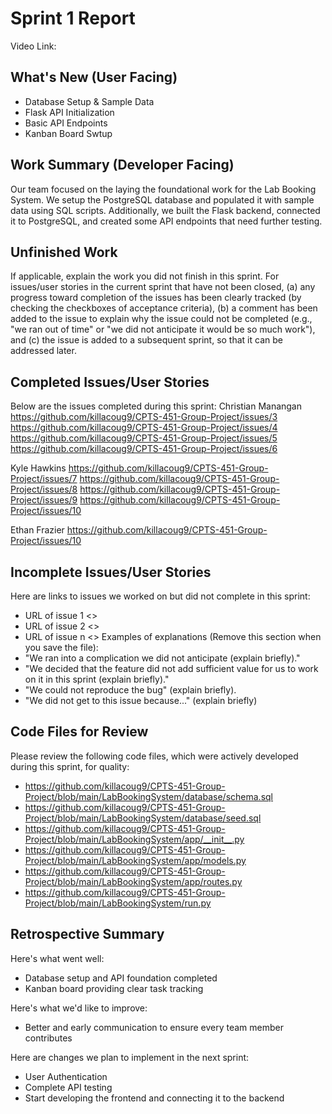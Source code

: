 # Sprint 1 Report
Video Link:

## What's New (User Facing)
* Database Setup & Sample Data
* Flask API Initialization
* Basic API Endpoints
* Kanban Board Swtup
  
## Work Summary (Developer Facing)
Our team focused on the laying the foundational work for the Lab Booking System.
We setup the PostgreSQL database and populated it with sample data using SQL scripts.
Additionally, we built the Flask backend, connected it to PostgreSQL, and created
some API endpoints that need further testing.

## Unfinished Work
If applicable, explain the work you did not finish in this sprint. For issues/user
stories in the current sprint that have not been closed, (a) any progress toward
completion of the issues has been clearly tracked (by checking the checkboxes of
acceptance criteria), (b) a comment has been added to the issue to explain why the
issue could not be completed (e.g., "we ran out of time" or "we did not anticipate
it would be so much work"), and (c) the issue is added to a subsequent sprint, so
that it can be addressed later.

## Completed Issues/User Stories
Below are the issues completed during this sprint:
Christian Manangan
https://github.com/killacoug9/CPTS-451-Group-Project/issues/3
https://github.com/killacoug9/CPTS-451-Group-Project/issues/4
https://github.com/killacoug9/CPTS-451-Group-Project/issues/5
https://github.com/killacoug9/CPTS-451-Group-Project/issues/6

Kyle Hawkins
https://github.com/killacoug9/CPTS-451-Group-Project/issues/7
https://github.com/killacoug9/CPTS-451-Group-Project/issues/8
https://github.com/killacoug9/CPTS-451-Group-Project/issues/9
https://github.com/killacoug9/CPTS-451-Group-Project/issues/10

Ethan Frazier
https://github.com/killacoug9/CPTS-451-Group-Project/issues/10
  
## Incomplete Issues/User Stories
Here are links to issues we worked on but did not complete in this sprint:
* URL of issue 1 <<One sentence explanation of why issue was not completed>>
* URL of issue 2 <<One sentence explanation of why issue was not completed>>
* URL of issue n <<One sentence explanation of why issue was not completed>>
Examples of explanations (Remove this section when you save the file):
* "We ran into a complication we did not anticipate (explain briefly)."
* "We decided that the feature did not add sufficient value for us to work on it
in this sprint (explain briefly)."
* "We could not reproduce the bug" (explain briefly).
* "We did not get to this issue because..." (explain briefly)
  
## Code Files for Review
Please review the following code files, which were actively developed during this
sprint, for quality:
* https://github.com/killacoug9/CPTS-451-Group-Project/blob/main/LabBookingSystem/database/schema.sql
* https://github.com/killacoug9/CPTS-451-Group-Project/blob/main/LabBookingSystem/database/seed.sql
* https://github.com/killacoug9/CPTS-451-Group-Project/blob/main/LabBookingSystem/app/__init__.py
* https://github.com/killacoug9/CPTS-451-Group-Project/blob/main/LabBookingSystem/app/models.py
* https://github.com/killacoug9/CPTS-451-Group-Project/blob/main/LabBookingSystem/app/routes.py
* https://github.com/killacoug9/CPTS-451-Group-Project/blob/main/LabBookingSystem/run.py
  
## Retrospective Summary
Here's what went well:
* Database setup and API foundation completed
* Kanban board providing clear task tracking
  
Here's what we'd like to improve:
* Better and early communication to ensure every team member contributes
  
Here are changes we plan to implement in the next sprint:
* User Authentication
* Complete API testing
* Start developing the frontend and connecting it to the backend
